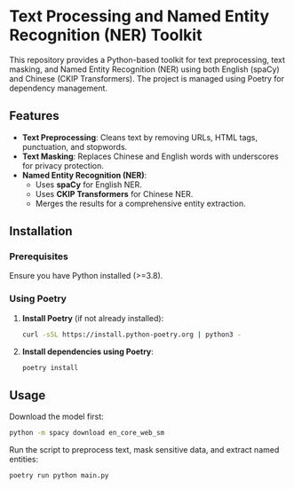 # Text Processing and Named Entity Recognition (NER) Toolkit

This repository provides a Python-based toolkit for text preprocessing, text masking, and Named Entity Recognition (NER) using both English (spaCy) and Chinese (CKIP Transformers). The project is managed using Poetry for dependency management.

## Features
- **Text Preprocessing**: Cleans text by removing URLs, HTML tags, punctuation, and stopwords.
- **Text Masking**: Replaces Chinese and English words with underscores for privacy protection.
- **Named Entity Recognition (NER)**:
  - Uses **spaCy** for English NER.
  - Uses **CKIP Transformers** for Chinese NER.
  - Merges the results for a comprehensive entity extraction.

## Installation

### Prerequisites
Ensure you have Python installed (>=3.8).

### Using Poetry

1. **Install Poetry** (if not already installed):
   ```sh
   curl -sSL https://install.python-poetry.org | python3 -
   ```
   
2. **Install dependencies using Poetry**:
   ```sh
   poetry install
   ```
 
## Usage

Download the model first:

```sh
python -m spacy download en_core_web_sm
```

Run the script to preprocess text, mask sensitive data, and extract named entities:

```sh
poetry run python main.py
```
